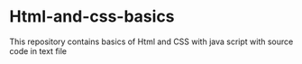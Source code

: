 # Html-and-css-basics
This repository contains basics of Html and CSS with java script 
with source code in text file
